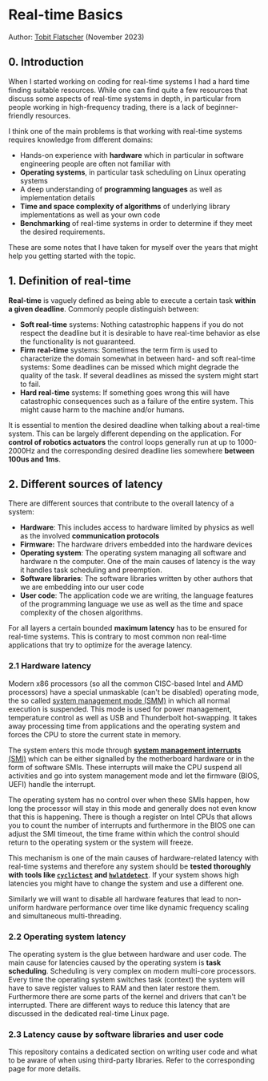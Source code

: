 # Real-time Basics

Author: [Tobit Flatscher](https://github.com/2b-t) (November 2023)



## 0. Introduction

When I started working on coding for real-time systems I had a hard time finding suitable resources. While one can find quite a few resources that discuss some aspects of real-time systems in depth, in particular from people working in high-frequency trading, there is a lack of beginner-friendly resources.

I think one of the main problems is that working with real-time systems requires knowledge from different domains:

- Hands-on experience with **hardware** which in particular in software engineering people are often not familiar with
- **Operating systems**, in particular task scheduling on Linux operating systems
- A deep understanding of **programming languages** as well as implementation details
- **Time and space complexity of algorithms** of underlying library implementations as well as your own code
- **Benchmarking** of real-time systems in order to determine if they meet the desired requirements.

These are some notes that I have taken for myself over the years that might help you getting started with the topic.



## 1. Definition of real-time

**Real-time** is vaguely defined as being able to execute a certain task **within a given deadline**. Commonly people distinguish between:

- **Soft real-time** systems: Nothing catastrophic happens if you do not respect the deadline but it is desirable to have real-time behavior as else the functionality is not guaranteed.
- **Firm real-time** systems: Sometimes the term firm is used to characterize the domain somewhat in between hard- and soft real-time systems: Some deadlines can be missed which might degrade the quality of the task. If several deadlines as missed the system might start to fail.
- **Hard real-time** systems: If something goes wrong this will have catastrophic consequences such as a failure of the entire system. This might cause harm to the machine and/or humans.

It is essential to mention the desired deadline when talking about a real-time system. This can be largely different depending on the application. For **control of robotics actuators** the control loops generally run at up to 1000-2000Hz and the corresponding desired deadline lies somewhere **between 100us and 1ms**.



## 2. Different sources of latency

There are different sources that contribute to the overall latency of a system:

- **Hardware**: This includes access to hardware limited by physics as well as the involved **communication protocols**
- **Firmware:** The hardware drivers embedded into the hardware devices
- **Operating system**: The operating system managing all software and hardware n the computer. One of the main causes of latency is the way it handles task scheduling and preemption.
- **Software libraries**: The software libraries written by other authors that we are embedding into our user code
- **User code**: The application code we are writing, the language features of the programming language we use as well as the time and space complexity of the chosen algorithms.

For all layers a certain bounded **maximum latency** has to be ensured for real-time systems. This is contrary to most common non real-time applications that try to optimize for the average latency.

### 2.1 Hardware latency

Modern x86 processors (so all the common CISC-based Intel and AMD processors) have a special unmaskable (can't be disabled) operating mode, the so called [system management mode (SMM)](https://en.wikipedia.org/wiki/System_Management_Mode) in which all normal execution is suspended. This mode is used for power management, temperature control as well as USB and Thunderbolt hot-swapping. It takes away processing time from applications and the operating system and forces the CPU to store the current state in memory.

The system enters this mode through [**system management interrupts** (SMI)](https://wiki.linuxfoundation.org/realtime/documentation/howto/debugging/smi-latency/smi) which can be either signalled by the motherboard hardware or in the form of software SMIs. These interrupts will make the CPU suspend all activities and go into system management mode and let the firmware (BIOS, UEFI) handle the interrupt.

The operating system has no control over when these SMIs happen, how long the processor will stay in this mode and generally does not even know that this is happening. There is though a register on Intel CPUs that allows you to count the number of interrupts and furthermore in the BIOS one can adjust the SMI timeout, the time frame within which the control should return to the operating system or the system will freeze.

This mechanism is one of the main causes of hardware-related latency with real-time systems and therefore any system should be **tested thoroughly with tools like [`cyclictest`](https://wiki.linuxfoundation.org/realtime/documentation/howto/tools/cyclictest/start) and [`hwlatdetect`](https://manpages.ubuntu.com/manpages/xenial/en/man8/hwlatdetect.8.html)**. If your system shows high latencies you might have to change the system and use a different one.

Similarly we will want to disable all hardware features that lead to non-uniform hardware performance over time like dynamic frequency scaling and simultaneous multi-threading.

### 2.2 Operating system latency

The operating system is the glue between hardware and user code. The main cause for latencies caused by the operating system is **task scheduling**. Scheduling is very complex on modern multi-core processors. Every time the operating system switches task (context) the system will have to save register values to RAM and then later restore them. Furthermore there are some parts of the kernel and drivers that can't be interrupted. There are different ways to reduce this latency that are discussed in the dedicated real-time Linux page.

### 2.3 Latency cause by software libraries and user code

This repository contains a dedicated section on writing user code and what to be aware of when using third-party libraries. Refer to the corresponding page for more details.
